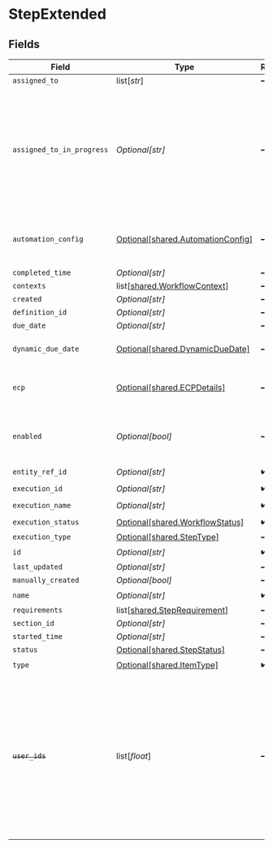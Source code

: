 # StepExtended


## Fields

| Field                                                                                                                                                                    | Type                                                                                                                                                                     | Required                                                                                                                                                                 | Description                                                                                                                                                              |
| ------------------------------------------------------------------------------------------------------------------------------------------------------------------------ | ------------------------------------------------------------------------------------------------------------------------------------------------------------------------ | ------------------------------------------------------------------------------------------------------------------------------------------------------------------------ | ------------------------------------------------------------------------------------------------------------------------------------------------------------------------ |
| `assigned_to`                                                                                                                                                            | list[*str*]                                                                                                                                                              | :heavy_minus_sign:                                                                                                                                                       | N/A                                                                                                                                                                      |
| `assigned_to_in_progress`                                                                                                                                                | *Optional[str]*                                                                                                                                                          | :heavy_minus_sign:                                                                                                                                                       | The user which moved the step/task to the IN_PROGRESS state. The user should also be present in the assignedTo property of the step/task                                 |
| `automation_config`                                                                                                                                                      | [Optional[shared.AutomationConfig]](undefined/models/shared/automationconfig.md)                                                                                         | :heavy_minus_sign:                                                                                                                                                       | Configuration for automation execution to run                                                                                                                            |
| `completed_time`                                                                                                                                                         | *Optional[str]*                                                                                                                                                          | :heavy_minus_sign:                                                                                                                                                       | N/A                                                                                                                                                                      |
| `contexts`                                                                                                                                                               | list[[shared.WorkflowContext](undefined/models/shared/workflowcontext.md)]                                                                                               | :heavy_minus_sign:                                                                                                                                                       | N/A                                                                                                                                                                      |
| `created`                                                                                                                                                                | *Optional[str]*                                                                                                                                                          | :heavy_minus_sign:                                                                                                                                                       | N/A                                                                                                                                                                      |
| `definition_id`                                                                                                                                                          | *Optional[str]*                                                                                                                                                          | :heavy_minus_sign:                                                                                                                                                       | N/A                                                                                                                                                                      |
| `due_date`                                                                                                                                                               | *Optional[str]*                                                                                                                                                          | :heavy_minus_sign:                                                                                                                                                       | N/A                                                                                                                                                                      |
| `dynamic_due_date`                                                                                                                                                       | [Optional[shared.DynamicDueDate]](undefined/models/shared/dynamicduedate.md)                                                                                             | :heavy_minus_sign:                                                                                                                                                       | set a Duedate for a step then a specific                                                                                                                                 |
| `ecp`                                                                                                                                                                    | [Optional[shared.ECPDetails]](undefined/models/shared/ecpdetails.md)                                                                                                     | :heavy_minus_sign:                                                                                                                                                       | Details regarding ECP for the workflow step                                                                                                                              |
| `enabled`                                                                                                                                                                | *Optional[bool]*                                                                                                                                                         | :heavy_minus_sign:                                                                                                                                                       | enabled flag results from calculating the requirements                                                                                                                   |
| `entity_ref_id`                                                                                                                                                          | *Optional[str]*                                                                                                                                                          | :heavy_check_mark:                                                                                                                                                       | N/A                                                                                                                                                                      |
| `execution_id`                                                                                                                                                           | *Optional[str]*                                                                                                                                                          | :heavy_check_mark:                                                                                                                                                       | N/A                                                                                                                                                                      |
| `execution_name`                                                                                                                                                         | *Optional[str]*                                                                                                                                                          | :heavy_check_mark:                                                                                                                                                       | N/A                                                                                                                                                                      |
| `execution_status`                                                                                                                                                       | [Optional[shared.WorkflowStatus]](undefined/models/shared/workflowstatus.md)                                                                                             | :heavy_check_mark:                                                                                                                                                       | N/A                                                                                                                                                                      |
| `execution_type`                                                                                                                                                         | [Optional[shared.StepType]](undefined/models/shared/steptype.md)                                                                                                         | :heavy_minus_sign:                                                                                                                                                       | N/A                                                                                                                                                                      |
| `id`                                                                                                                                                                     | *Optional[str]*                                                                                                                                                          | :heavy_check_mark:                                                                                                                                                       | N/A                                                                                                                                                                      |
| `last_updated`                                                                                                                                                           | *Optional[str]*                                                                                                                                                          | :heavy_minus_sign:                                                                                                                                                       | N/A                                                                                                                                                                      |
| `manually_created`                                                                                                                                                       | *Optional[bool]*                                                                                                                                                         | :heavy_minus_sign:                                                                                                                                                       | N/A                                                                                                                                                                      |
| `name`                                                                                                                                                                   | *Optional[str]*                                                                                                                                                          | :heavy_check_mark:                                                                                                                                                       | N/A                                                                                                                                                                      |
| `requirements`                                                                                                                                                           | list[[shared.StepRequirement](undefined/models/shared/steprequirement.md)]                                                                                               | :heavy_minus_sign:                                                                                                                                                       | N/A                                                                                                                                                                      |
| `section_id`                                                                                                                                                             | *Optional[str]*                                                                                                                                                          | :heavy_minus_sign:                                                                                                                                                       | N/A                                                                                                                                                                      |
| `started_time`                                                                                                                                                           | *Optional[str]*                                                                                                                                                          | :heavy_minus_sign:                                                                                                                                                       | N/A                                                                                                                                                                      |
| `status`                                                                                                                                                                 | [Optional[shared.StepStatus]](undefined/models/shared/stepstatus.md)                                                                                                     | :heavy_minus_sign:                                                                                                                                                       | N/A                                                                                                                                                                      |
| `type`                                                                                                                                                                   | [Optional[shared.ItemType]](undefined/models/shared/itemtype.md)                                                                                                         | :heavy_check_mark:                                                                                                                                                       | N/A                                                                                                                                                                      |
| ~~`user_ids`~~                                                                                                                                                           | list[*float*]                                                                                                                                                            | :heavy_minus_sign:                                                                                                                                                       | : warning: ** DEPRECATED **: This will be removed in a future release, please migrate away from it as soon as possible.<br/><br/>This field is deprecated. Please use assignedTo |